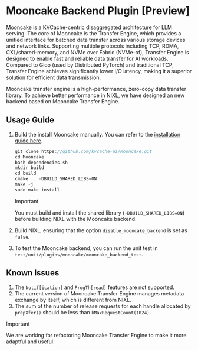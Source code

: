 # Mooncake Backend Plugin [Preview]

[Mooncake](https://github.com/kvcache-ai/Mooncake) is a KVCache-centric disaggregated architecture for LLM serving.
The core of Mooncake is the Transfer Engine, which provides a unified interface for batched data transfer across various storage devices and network links. Supporting multiple protocols including TCP, RDMA, CXL/shared-memory, and NVMe over Fabric (NVMe-of), Transfer Engine is designed to enable fast and reliable data transfer for AI workloads. Compared to Gloo (used by Distributed PyTorch) and traditional TCP, Transfer Engine achieves significantly lower I/O latency, making it a superior solution for efficient data transmission.

Mooncake transfer engine is a high-performance, zero-copy data transfer library. To achieve better performance in NIXL, we have designed an new backend based on Mooncake Transfer Engine.

## Usage Guide
1. Build the install Mooncake manually. You can refer to the [installation guide here](https://github.com/kvcache-ai/Mooncake?tab=readme-ov-file#build-and-use-binaries).

    ```cpp
    git clone https://github.com/kvcache-ai/Mooncake.git
    cd Mooncake
    bash dependencies.sh
    mkdir build
    cd build
    cmake .. -DBUILD_SHARED_LIBS=ON
    make -j
    sudo make install
    ```

    > [!IMPORTANT]
    > You must build and install the shared library (`-DBUILD_SHARED_LIBS=ON`) before building NIXL with the Mooncake backend.

2. Build NIXL, ensuring that the option `disable_mooncake_backend` is set as `false`.

3. To test the Mooncake backend, you can run the unit test in `test/unit/plugins/mooncake/mooncake_backend_test`.

## Known Issues
1. The `Notif[ication]` and `ProgTh[read]` features are not supported.
2. The current version of Mooncake Transfer Engine manages metadata exchange by itself, which is different from NIXL.
3. The sum of the number of release requests for each handle allocated by `prepXfer()` should be less than `kMaxRequestCount(1024)`.

> [!IMPORTANT]
> We are working for refactoring Mooncake Transfer Engine to make it more adaptful and useful.

